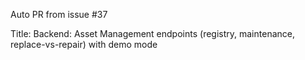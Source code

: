 Auto PR from issue #37

Title: Backend: Asset Management endpoints (registry, maintenance, replace-vs-repair) with demo mode

